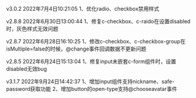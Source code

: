 <!--
 * @Descripttion: 更新日记
 * @version: 1.0
 * @Author: sky
 * @Date: 2022-06-24 15:13:00
-->

v3.0.2
2022年7月4日10:21:05
1、优化radio、checkbox禁用样式

v2.8.8
2022年6月30日13:00:44
1、修复c-checkbox、c-raido在设置disabled时，灰色样式无效问题

v2.8.7
2022年6月28日16:10:25
1、修改c-checkbox、c-checkbox-group在isMultiple=false的时候，@change事件回调数据不更新问题

v2.8.5
2022年6月24日15:13:04 
1、修复input未嵌套c-form组件时，设置disabled无效bug

v3.1.7
2022年9月24日14:42:37
1、增加input组件支持nickname、safe-password获取功能
2、增加button的open-type支持@chooseavatar事件